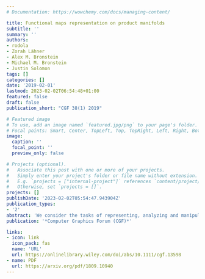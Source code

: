 ```yaml
---
# Documentation: https://wowchemy.com/docs/managing-content/

title: Functional maps representation on product manifolds
subtitle: ''
summary: ''
authors:
- rodola
- Zorah Lähner
- Alex M. Bronstein
- Michael M. Bronstein
- Justin Solomon
tags: []
categories: []
date: '2019-02-01'
lastmod: 2023-02-02T06:54:48+01:00
featured: false
draft: false
publication_short: "CGF 38(1) 2019"

# Featured image
# To use, add an image named `featured.jpg/png` to your page's folder.
# Focal points: Smart, Center, TopLeft, Top, TopRight, Left, Right, BottomLeft, Bottom, BottomRight.
image:
  caption: ''
  focal_point: ''
  preview_only: false

# Projects (optional).
#   Associate this post with one or more of your projects.
#   Simply enter your project's folder or file name without extension.
#   E.g. `projects = ["internal-project"]` references `content/project/deep-learning/index.md`.
#   Otherwise, set `projects = []`.
projects: []
publishDate: '2023-02-02T05:54:47.943904Z'
publication_types:
- '2'
abstract: 'We consider the tasks of representing, analyzing and manipulating maps between shapes. We model maps as densities over the product manifold of the input shapes; these densities can be treated as scalar functions and therefore are manipulable using the language of signal processing on manifolds. Being a manifold itself, the product space endows the set of maps with a geometry of its own, which we exploit to define map operations in the spectral domain; we also derive relationships with other existing representations (soft maps and functional maps). To apply these ideas in practice, we discretize product manifolds and their Laplace–Beltrami operators, and we introduce localized spectral analysis of the product manifold as a novel tool for map processing. Our framework applies to maps defined between and across 2D and 3D shapes without requiring special adjustment, and it can be implemented efficiently with simple operations on sparse matrices.'
publication: '*Computer Graphics Forum (CGF)*'

links:
- icon: link
  icon_pack: fas
  name: 'URL'
  url: https://onlinelibrary.wiley.com/doi/abs/10.1111/cgf.13598
- name: PDF
  url: https://arxiv.org/pdf/1809.10940
---
```

